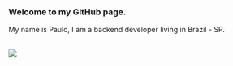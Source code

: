 ### Welcome to my GitHub page.
My name is Paulo, I am a backend developer living in Brazil - SP.<br>

<div style="display: inline_block"><br>
    <a href="https://www.linkedin.com/in/paulo-augusto-grillo/" target="_blank"><img src="https://img.shields.io/badge/-LinkedIn-%230077B5?style=for-the-badge&logo=linkedin&logoColor=white" target="_blank"></a> 

</div>
